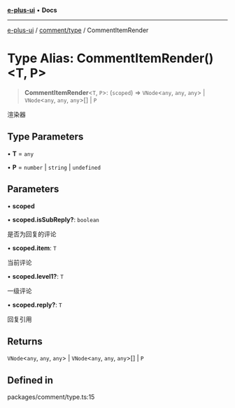 [**e-plus-ui**](../../../README.md) • **Docs**

***

[e-plus-ui](../../../modules.md) / [comment/type](../README.md) / CommentItemRender

# Type Alias: CommentItemRender()\<T, P\>

> **CommentItemRender**\<`T`, `P`\>: (`scoped`) => `VNode`\<`any`, `any`, `any`\> \| `VNode`\<`any`, `any`, `any`\>[] \| `P`

渲染器

## Type Parameters

• **T** = `any`

• **P** = `number` \| `string` \| `undefined`

## Parameters

• **scoped**

• **scoped.isSubReply?**: `boolean`

是否为回复的评论

• **scoped.item**: `T`

当前评论

• **scoped.level1?**: `T`

一级评论

• **scoped.reply?**: `T`

回复引用

## Returns

`VNode`\<`any`, `any`, `any`\> \| `VNode`\<`any`, `any`, `any`\>[] \| `P`

## Defined in

packages/comment/type.ts:15
